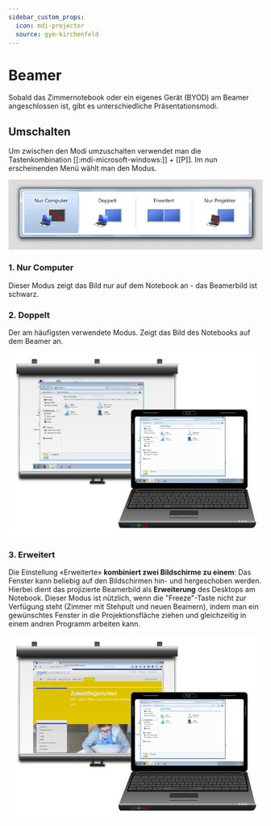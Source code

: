 ```yaml
---
sidebar_custom_props:
  icon: mdi-projector
  source: gym-kirchenfeld
---
```


#  Beamer


Sobald das Zimmernotebook oder ein eigenes Gerät (BYOD) am Beamer angeschlossen ist, gibt es unterschiedliche Präsentationsmodi. 

## Umschalten
Um zwischen den Modi umzuschalten verwendet man die Tastenkombination [[:mdi-microsoft-windows:]] + [[P]]. Im nun erscheinenden Menü wählt man den Modus. 

![Auswahl des Betriebsmodus für mehrere Bildschirme](./images/windows-p.jpg)

### 1. Nur Computer
Dieser Modus zeigt das Bild nur auf dem Notebook an - das Beamerbild ist schwarz. 

### 2. Doppelt
Der am häufigsten verwendete Modus. Zeigt das Bild des Notebooks auf dem Beamer an. 

![Laptop und Beamer im Klonmodus](./images/klonen.png)

### 3. Erweitert
Die Einstellung «Erweiterte» **kombiniert zwei Bildschirme zu einem**: Das Fenster kann beliebig auf den Bildschirmen hin- und hergeschoben werden. Hierbei dient das projizierte Beamerbild als **Erweiterung** des Desktops am Notebook. Dieser Modus ist nützlich, wenn die "Freeze"-Taste nicht zur Verfügung steht (Zimmer mit Stehpult und neuen Beamern), indem man ein gewünschtes Fenster in die Projektionsfläche ziehen und gleichzeitig in einem andren Programm arbeiten kann.  

![Laptop und Beamer mit erweitertem Desktop](./images/erweiterter-desktop.png)











